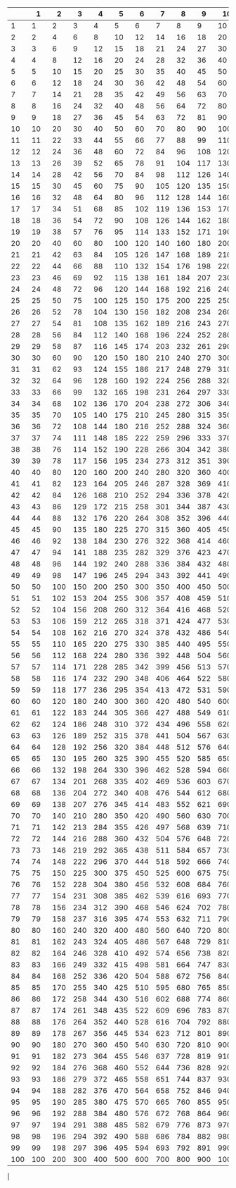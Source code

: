 ||1|2|3|4|5|6|7|8|9|10|11|12|13|14|15|16|17|18|19|20|21|22|23|24|25|26|27|28|29|30|31|32|33|34|35|36|37|38|39|40|41|42|43|44|45|46|47|48|49|50|51|52|53|54|55|56|57|58|59|60|61|62|63|64|65|66|67|68|69|70|71|72|73|74|75|76|77|78|79|80|81|82|83|84|85|86|87|88|89|90|91|92|93|94|95|96|97|98|99|100
|-|-|-|-|-|-|-|-|-|-|-|-|-|-|-|-|-|-|-|-|-|-|-|-|-|-|-|-|-|-|-|-|-|-|-|-|-|-|-|-|-|-|-|-|-|-|-|-|-|-|-|-|-|-|-|-|-|-|-|-|-|-|-|-|-|-|-|-|-|-|-|-|-|-|-|-|-|-|-|-|-|-|-|-|-|-|-|-|-|-|-|-|-|-|-|-|-|-|-|-|-
|1|1|2|3|4|5|6|7|8|9|10|11|12|13|14|15|16|17|18|19|20|21|22|23|24|25|26|27|28|29|30|31|32|33|34|35|36|37|38|39|40|41|42|43|44|45|46|47|48|49|50|51|52|53|54|55|56|57|58|59|60|61|62|63|64|65|66|67|68|69|70|71|72|73|74|75|76|77|78|79|80|81|82|83|84|85|86|87|88|89|90|91|92|93|94|95|96|97|98|99|100
|2|2|4|6|8|10|12|14|16|18|20|22|24|26|28|30|32|34|36|38|40|42|44|46|48|50|52|54|56|58|60|62|64|66|68|70|72|74|76|78|80|82|84|86|88|90|92|94|96|98|100|102|104|106|108|110|112|114|116|118|120|122|124|126|128|130|132|134|136|138|140|142|144|146|148|150|152|154|156|158|160|162|164|166|168|170|172|174|176|178|180|182|184|186|188|190|192|194|196|198|200
|3|3|6|9|12|15|18|21|24|27|30|33|36|39|42|45|48|51|54|57|60|63|66|69|72|75|78|81|84|87|90|93|96|99|102|105|108|111|114|117|120|123|126|129|132|135|138|141|144|147|150|153|156|159|162|165|168|171|174|177|180|183|186|189|192|195|198|201|204|207|210|213|216|219|222|225|228|231|234|237|240|243|246|249|252|255|258|261|264|267|270|273|276|279|282|285|288|291|294|297|300
|4|4|8|12|16|20|24|28|32|36|40|44|48|52|56|60|64|68|72|76|80|84|88|92|96|100|104|108|112|116|120|124|128|132|136|140|144|148|152|156|160|164|168|172|176|180|184|188|192|196|200|204|208|212|216|220|224|228|232|236|240|244|248|252|256|260|264|268|272|276|280|284|288|292|296|300|304|308|312|316|320|324|328|332|336|340|344|348|352|356|360|364|368|372|376|380|384|388|392|396|400
|5|5|10|15|20|25|30|35|40|45|50|55|60|65|70|75|80|85|90|95|100|105|110|115|120|125|130|135|140|145|150|155|160|165|170|175|180|185|190|195|200|205|210|215|220|225|230|235|240|245|250|255|260|265|270|275|280|285|290|295|300|305|310|315|320|325|330|335|340|345|350|355|360|365|370|375|380|385|390|395|400|405|410|415|420|425|430|435|440|445|450|455|460|465|470|475|480|485|490|495|500
|6|6|12|18|24|30|36|42|48|54|60|66|72|78|84|90|96|102|108|114|120|126|132|138|144|150|156|162|168|174|180|186|192|198|204|210|216|222|228|234|240|246|252|258|264|270|276|282|288|294|300|306|312|318|324|330|336|342|348|354|360|366|372|378|384|390|396|402|408|414|420|426|432|438|444|450|456|462|468|474|480|486|492|498|504|510|516|522|528|534|540|546|552|558|564|570|576|582|588|594|600
|7|7|14|21|28|35|42|49|56|63|70|77|84|91|98|105|112|119|126|133|140|147|154|161|168|175|182|189|196|203|210|217|224|231|238|245|252|259|266|273|280|287|294|301|308|315|322|329|336|343|350|357|364|371|378|385|392|399|406|413|420|427|434|441|448|455|462|469|476|483|490|497|504|511|518|525|532|539|546|553|560|567|574|581|588|595|602|609|616|623|630|637|644|651|658|665|672|679|686|693|700
|8|8|16|24|32|40|48|56|64|72|80|88|96|104|112|120|128|136|144|152|160|168|176|184|192|200|208|216|224|232|240|248|256|264|272|280|288|296|304|312|320|328|336|344|352|360|368|376|384|392|400|408|416|424|432|440|448|456|464|472|480|488|496|504|512|520|528|536|544|552|560|568|576|584|592|600|608|616|624|632|640|648|656|664|672|680|688|696|704|712|720|728|736|744|752|760|768|776|784|792|800
|9|9|18|27|36|45|54|63|72|81|90|99|108|117|126|135|144|153|162|171|180|189|198|207|216|225|234|243|252|261|270|279|288|297|306|315|324|333|342|351|360|369|378|387|396|405|414|423|432|441|450|459|468|477|486|495|504|513|522|531|540|549|558|567|576|585|594|603|612|621|630|639|648|657|666|675|684|693|702|711|720|729|738|747|756|765|774|783|792|801|810|819|828|837|846|855|864|873|882|891|900
|10|10|20|30|40|50|60|70|80|90|100|110|120|130|140|150|160|170|180|190|200|210|220|230|240|250|260|270|280|290|300|310|320|330|340|350|360|370|380|390|400|410|420|430|440|450|460|470|480|490|500|510|520|530|540|550|560|570|580|590|600|610|620|630|640|650|660|670|680|690|700|710|720|730|740|750|760|770|780|790|800|810|820|830|840|850|860|870|880|890|900|910|920|930|940|950|960|970|980|990|1000
|11|11|22|33|44|55|66|77|88|99|110|121|132|143|154|165|176|187|198|209|220|231|242|253|264|275|286|297|308|319|330|341|352|363|374|385|396|407|418|429|440|451|462|473|484|495|506|517|528|539|550|561|572|583|594|605|616|627|638|649|660|671|682|693|704|715|726|737|748|759|770|781|792|803|814|825|836|847|858|869|880|891|902|913|924|935|946|957|968|979|990|1001|1012|1023|1034|1045|1056|1067|1078|1089|1100
|12|12|24|36|48|60|72|84|96|108|120|132|144|156|168|180|192|204|216|228|240|252|264|276|288|300|312|324|336|348|360|372|384|396|408|420|432|444|456|468|480|492|504|516|528|540|552|564|576|588|600|612|624|636|648|660|672|684|696|708|720|732|744|756|768|780|792|804|816|828|840|852|864|876|888|900|912|924|936|948|960|972|984|996|1008|1020|1032|1044|1056|1068|1080|1092|1104|1116|1128|1140|1152|1164|1176|1188|1200
|13|13|26|39|52|65|78|91|104|117|130|143|156|169|182|195|208|221|234|247|260|273|286|299|312|325|338|351|364|377|390|403|416|429|442|455|468|481|494|507|520|533|546|559|572|585|598|611|624|637|650|663|676|689|702|715|728|741|754|767|780|793|806|819|832|845|858|871|884|897|910|923|936|949|962|975|988|1001|1014|1027|1040|1053|1066|1079|1092|1105|1118|1131|1144|1157|1170|1183|1196|1209|1222|1235|1248|1261|1274|1287|1300
|14|14|28|42|56|70|84|98|112|126|140|154|168|182|196|210|224|238|252|266|280|294|308|322|336|350|364|378|392|406|420|434|448|462|476|490|504|518|532|546|560|574|588|602|616|630|644|658|672|686|700|714|728|742|756|770|784|798|812|826|840|854|868|882|896|910|924|938|952|966|980|994|1008|1022|1036|1050|1064|1078|1092|1106|1120|1134|1148|1162|1176|1190|1204|1218|1232|1246|1260|1274|1288|1302|1316|1330|1344|1358|1372|1386|1400
|15|15|30|45|60|75|90|105|120|135|150|165|180|195|210|225|240|255|270|285|300|315|330|345|360|375|390|405|420|435|450|465|480|495|510|525|540|555|570|585|600|615|630|645|660|675|690|705|720|735|750|765|780|795|810|825|840|855|870|885|900|915|930|945|960|975|990|1005|1020|1035|1050|1065|1080|1095|1110|1125|1140|1155|1170|1185|1200|1215|1230|1245|1260|1275|1290|1305|1320|1335|1350|1365|1380|1395|1410|1425|1440|1455|1470|1485|1500
|16|16|32|48|64|80|96|112|128|144|160|176|192|208|224|240|256|272|288|304|320|336|352|368|384|400|416|432|448|464|480|496|512|528|544|560|576|592|608|624|640|656|672|688|704|720|736|752|768|784|800|816|832|848|864|880|896|912|928|944|960|976|992|1008|1024|1040|1056|1072|1088|1104|1120|1136|1152|1168|1184|1200|1216|1232|1248|1264|1280|1296|1312|1328|1344|1360|1376|1392|1408|1424|1440|1456|1472|1488|1504|1520|1536|1552|1568|1584|1600
|17|17|34|51|68|85|102|119|136|153|170|187|204|221|238|255|272|289|306|323|340|357|374|391|408|425|442|459|476|493|510|527|544|561|578|595|612|629|646|663|680|697|714|731|748|765|782|799|816|833|850|867|884|901|918|935|952|969|986|1003|1020|1037|1054|1071|1088|1105|1122|1139|1156|1173|1190|1207|1224|1241|1258|1275|1292|1309|1326|1343|1360|1377|1394|1411|1428|1445|1462|1479|1496|1513|1530|1547|1564|1581|1598|1615|1632|1649|1666|1683|1700
|18|18|36|54|72|90|108|126|144|162|180|198|216|234|252|270|288|306|324|342|360|378|396|414|432|450|468|486|504|522|540|558|576|594|612|630|648|666|684|702|720|738|756|774|792|810|828|846|864|882|900|918|936|954|972|990|1008|1026|1044|1062|1080|1098|1116|1134|1152|1170|1188|1206|1224|1242|1260|1278|1296|1314|1332|1350|1368|1386|1404|1422|1440|1458|1476|1494|1512|1530|1548|1566|1584|1602|1620|1638|1656|1674|1692|1710|1728|1746|1764|1782|1800
|19|19|38|57|76|95|114|133|152|171|190|209|228|247|266|285|304|323|342|361|380|399|418|437|456|475|494|513|532|551|570|589|608|627|646|665|684|703|722|741|760|779|798|817|836|855|874|893|912|931|950|969|988|1007|1026|1045|1064|1083|1102|1121|1140|1159|1178|1197|1216|1235|1254|1273|1292|1311|1330|1349|1368|1387|1406|1425|1444|1463|1482|1501|1520|1539|1558|1577|1596|1615|1634|1653|1672|1691|1710|1729|1748|1767|1786|1805|1824|1843|1862|1881|1900
|20|20|40|60|80|100|120|140|160|180|200|220|240|260|280|300|320|340|360|380|400|420|440|460|480|500|520|540|560|580|600|620|640|660|680|700|720|740|760|780|800|820|840|860|880|900|920|940|960|980|1000|1020|1040|1060|1080|1100|1120|1140|1160|1180|1200|1220|1240|1260|1280|1300|1320|1340|1360|1380|1400|1420|1440|1460|1480|1500|1520|1540|1560|1580|1600|1620|1640|1660|1680|1700|1720|1740|1760|1780|1800|1820|1840|1860|1880|1900|1920|1940|1960|1980|2000
|21|21|42|63|84|105|126|147|168|189|210|231|252|273|294|315|336|357|378|399|420|441|462|483|504|525|546|567|588|609|630|651|672|693|714|735|756|777|798|819|840|861|882|903|924|945|966|987|1008|1029|1050|1071|1092|1113|1134|1155|1176|1197|1218|1239|1260|1281|1302|1323|1344|1365|1386|1407|1428|1449|1470|1491|1512|1533|1554|1575|1596|1617|1638|1659|1680|1701|1722|1743|1764|1785|1806|1827|1848|1869|1890|1911|1932|1953|1974|1995|2016|2037|2058|2079|2100
|22|22|44|66|88|110|132|154|176|198|220|242|264|286|308|330|352|374|396|418|440|462|484|506|528|550|572|594|616|638|660|682|704|726|748|770|792|814|836|858|880|902|924|946|968|990|1012|1034|1056|1078|1100|1122|1144|1166|1188|1210|1232|1254|1276|1298|1320|1342|1364|1386|1408|1430|1452|1474|1496|1518|1540|1562|1584|1606|1628|1650|1672|1694|1716|1738|1760|1782|1804|1826|1848|1870|1892|1914|1936|1958|1980|2002|2024|2046|2068|2090|2112|2134|2156|2178|2200
|23|23|46|69|92|115|138|161|184|207|230|253|276|299|322|345|368|391|414|437|460|483|506|529|552|575|598|621|644|667|690|713|736|759|782|805|828|851|874|897|920|943|966|989|1012|1035|1058|1081|1104|1127|1150|1173|1196|1219|1242|1265|1288|1311|1334|1357|1380|1403|1426|1449|1472|1495|1518|1541|1564|1587|1610|1633|1656|1679|1702|1725|1748|1771|1794|1817|1840|1863|1886|1909|1932|1955|1978|2001|2024|2047|2070|2093|2116|2139|2162|2185|2208|2231|2254|2277|2300
|24|24|48|72|96|120|144|168|192|216|240|264|288|312|336|360|384|408|432|456|480|504|528|552|576|600|624|648|672|696|720|744|768|792|816|840|864|888|912|936|960|984|1008|1032|1056|1080|1104|1128|1152|1176|1200|1224|1248|1272|1296|1320|1344|1368|1392|1416|1440|1464|1488|1512|1536|1560|1584|1608|1632|1656|1680|1704|1728|1752|1776|1800|1824|1848|1872|1896|1920|1944|1968|1992|2016|2040|2064|2088|2112|2136|2160|2184|2208|2232|2256|2280|2304|2328|2352|2376|2400
|25|25|50|75|100|125|150|175|200|225|250|275|300|325|350|375|400|425|450|475|500|525|550|575|600|625|650|675|700|725|750|775|800|825|850|875|900|925|950|975|1000|1025|1050|1075|1100|1125|1150|1175|1200|1225|1250|1275|1300|1325|1350|1375|1400|1425|1450|1475|1500|1525|1550|1575|1600|1625|1650|1675|1700|1725|1750|1775|1800|1825|1850|1875|1900|1925|1950|1975|2000|2025|2050|2075|2100|2125|2150|2175|2200|2225|2250|2275|2300|2325|2350|2375|2400|2425|2450|2475|2500
|26|26|52|78|104|130|156|182|208|234|260|286|312|338|364|390|416|442|468|494|520|546|572|598|624|650|676|702|728|754|780|806|832|858|884|910|936|962|988|1014|1040|1066|1092|1118|1144|1170|1196|1222|1248|1274|1300|1326|1352|1378|1404|1430|1456|1482|1508|1534|1560|1586|1612|1638|1664|1690|1716|1742|1768|1794|1820|1846|1872|1898|1924|1950|1976|2002|2028|2054|2080|2106|2132|2158|2184|2210|2236|2262|2288|2314|2340|2366|2392|2418|2444|2470|2496|2522|2548|2574|2600
|27|27|54|81|108|135|162|189|216|243|270|297|324|351|378|405|432|459|486|513|540|567|594|621|648|675|702|729|756|783|810|837|864|891|918|945|972|999|1026|1053|1080|1107|1134|1161|1188|1215|1242|1269|1296|1323|1350|1377|1404|1431|1458|1485|1512|1539|1566|1593|1620|1647|1674|1701|1728|1755|1782|1809|1836|1863|1890|1917|1944|1971|1998|2025|2052|2079|2106|2133|2160|2187|2214|2241|2268|2295|2322|2349|2376|2403|2430|2457|2484|2511|2538|2565|2592|2619|2646|2673|2700
|28|28|56|84|112|140|168|196|224|252|280|308|336|364|392|420|448|476|504|532|560|588|616|644|672|700|728|756|784|812|840|868|896|924|952|980|1008|1036|1064|1092|1120|1148|1176|1204|1232|1260|1288|1316|1344|1372|1400|1428|1456|1484|1512|1540|1568|1596|1624|1652|1680|1708|1736|1764|1792|1820|1848|1876|1904|1932|1960|1988|2016|2044|2072|2100|2128|2156|2184|2212|2240|2268|2296|2324|2352|2380|2408|2436|2464|2492|2520|2548|2576|2604|2632|2660|2688|2716|2744|2772|2800
|29|29|58|87|116|145|174|203|232|261|290|319|348|377|406|435|464|493|522|551|580|609|638|667|696|725|754|783|812|841|870|899|928|957|986|1015|1044|1073|1102|1131|1160|1189|1218|1247|1276|1305|1334|1363|1392|1421|1450|1479|1508|1537|1566|1595|1624|1653|1682|1711|1740|1769|1798|1827|1856|1885|1914|1943|1972|2001|2030|2059|2088|2117|2146|2175|2204|2233|2262|2291|2320|2349|2378|2407|2436|2465|2494|2523|2552|2581|2610|2639|2668|2697|2726|2755|2784|2813|2842|2871|2900
|30|30|60|90|120|150|180|210|240|270|300|330|360|390|420|450|480|510|540|570|600|630|660|690|720|750|780|810|840|870|900|930|960|990|1020|1050|1080|1110|1140|1170|1200|1230|1260|1290|1320|1350|1380|1410|1440|1470|1500|1530|1560|1590|1620|1650|1680|1710|1740|1770|1800|1830|1860|1890|1920|1950|1980|2010|2040|2070|2100|2130|2160|2190|2220|2250|2280|2310|2340|2370|2400|2430|2460|2490|2520|2550|2580|2610|2640|2670|2700|2730|2760|2790|2820|2850|2880|2910|2940|2970|3000
|31|31|62|93|124|155|186|217|248|279|310|341|372|403|434|465|496|527|558|589|620|651|682|713|744|775|806|837|868|899|930|961|992|1023|1054|1085|1116|1147|1178|1209|1240|1271|1302|1333|1364|1395|1426|1457|1488|1519|1550|1581|1612|1643|1674|1705|1736|1767|1798|1829|1860|1891|1922|1953|1984|2015|2046|2077|2108|2139|2170|2201|2232|2263|2294|2325|2356|2387|2418|2449|2480|2511|2542|2573|2604|2635|2666|2697|2728|2759|2790|2821|2852|2883|2914|2945|2976|3007|3038|3069|3100
|32|32|64|96|128|160|192|224|256|288|320|352|384|416|448|480|512|544|576|608|640|672|704|736|768|800|832|864|896|928|960|992|1024|1056|1088|1120|1152|1184|1216|1248|1280|1312|1344|1376|1408|1440|1472|1504|1536|1568|1600|1632|1664|1696|1728|1760|1792|1824|1856|1888|1920|1952|1984|2016|2048|2080|2112|2144|2176|2208|2240|2272|2304|2336|2368|2400|2432|2464|2496|2528|2560|2592|2624|2656|2688|2720|2752|2784|2816|2848|2880|2912|2944|2976|3008|3040|3072|3104|3136|3168|3200
|33|33|66|99|132|165|198|231|264|297|330|363|396|429|462|495|528|561|594|627|660|693|726|759|792|825|858|891|924|957|990|1023|1056|1089|1122|1155|1188|1221|1254|1287|1320|1353|1386|1419|1452|1485|1518|1551|1584|1617|1650|1683|1716|1749|1782|1815|1848|1881|1914|1947|1980|2013|2046|2079|2112|2145|2178|2211|2244|2277|2310|2343|2376|2409|2442|2475|2508|2541|2574|2607|2640|2673|2706|2739|2772|2805|2838|2871|2904|2937|2970|3003|3036|3069|3102|3135|3168|3201|3234|3267|3300
|34|34|68|102|136|170|204|238|272|306|340|374|408|442|476|510|544|578|612|646|680|714|748|782|816|850|884|918|952|986|1020|1054|1088|1122|1156|1190|1224|1258|1292|1326|1360|1394|1428|1462|1496|1530|1564|1598|1632|1666|1700|1734|1768|1802|1836|1870|1904|1938|1972|2006|2040|2074|2108|2142|2176|2210|2244|2278|2312|2346|2380|2414|2448|2482|2516|2550|2584|2618|2652|2686|2720|2754|2788|2822|2856|2890|2924|2958|2992|3026|3060|3094|3128|3162|3196|3230|3264|3298|3332|3366|3400
|35|35|70|105|140|175|210|245|280|315|350|385|420|455|490|525|560|595|630|665|700|735|770|805|840|875|910|945|980|1015|1050|1085|1120|1155|1190|1225|1260|1295|1330|1365|1400|1435|1470|1505|1540|1575|1610|1645|1680|1715|1750|1785|1820|1855|1890|1925|1960|1995|2030|2065|2100|2135|2170|2205|2240|2275|2310|2345|2380|2415|2450|2485|2520|2555|2590|2625|2660|2695|2730|2765|2800|2835|2870|2905|2940|2975|3010|3045|3080|3115|3150|3185|3220|3255|3290|3325|3360|3395|3430|3465|3500
|36|36|72|108|144|180|216|252|288|324|360|396|432|468|504|540|576|612|648|684|720|756|792|828|864|900|936|972|1008|1044|1080|1116|1152|1188|1224|1260|1296|1332|1368|1404|1440|1476|1512|1548|1584|1620|1656|1692|1728|1764|1800|1836|1872|1908|1944|1980|2016|2052|2088|2124|2160|2196|2232|2268|2304|2340|2376|2412|2448|2484|2520|2556|2592|2628|2664|2700|2736|2772|2808|2844|2880|2916|2952|2988|3024|3060|3096|3132|3168|3204|3240|3276|3312|3348|3384|3420|3456|3492|3528|3564|3600
|37|37|74|111|148|185|222|259|296|333|370|407|444|481|518|555|592|629|666|703|740|777|814|851|888|925|962|999|1036|1073|1110|1147|1184|1221|1258|1295|1332|1369|1406|1443|1480|1517|1554|1591|1628|1665|1702|1739|1776|1813|1850|1887|1924|1961|1998|2035|2072|2109|2146|2183|2220|2257|2294|2331|2368|2405|2442|2479|2516|2553|2590|2627|2664|2701|2738|2775|2812|2849|2886|2923|2960|2997|3034|3071|3108|3145|3182|3219|3256|3293|3330|3367|3404|3441|3478|3515|3552|3589|3626|3663|3700
|38|38|76|114|152|190|228|266|304|342|380|418|456|494|532|570|608|646|684|722|760|798|836|874|912|950|988|1026|1064|1102|1140|1178|1216|1254|1292|1330|1368|1406|1444|1482|1520|1558|1596|1634|1672|1710|1748|1786|1824|1862|1900|1938|1976|2014|2052|2090|2128|2166|2204|2242|2280|2318|2356|2394|2432|2470|2508|2546|2584|2622|2660|2698|2736|2774|2812|2850|2888|2926|2964|3002|3040|3078|3116|3154|3192|3230|3268|3306|3344|3382|3420|3458|3496|3534|3572|3610|3648|3686|3724|3762|3800
|39|39|78|117|156|195|234|273|312|351|390|429|468|507|546|585|624|663|702|741|780|819|858|897|936|975|1014|1053|1092|1131|1170|1209|1248|1287|1326|1365|1404|1443|1482|1521|1560|1599|1638|1677|1716|1755|1794|1833|1872|1911|1950|1989|2028|2067|2106|2145|2184|2223|2262|2301|2340|2379|2418|2457|2496|2535|2574|2613|2652|2691|2730|2769|2808|2847|2886|2925|2964|3003|3042|3081|3120|3159|3198|3237|3276|3315|3354|3393|3432|3471|3510|3549|3588|3627|3666|3705|3744|3783|3822|3861|3900
|40|40|80|120|160|200|240|280|320|360|400|440|480|520|560|600|640|680|720|760|800|840|880|920|960|1000|1040|1080|1120|1160|1200|1240|1280|1320|1360|1400|1440|1480|1520|1560|1600|1640|1680|1720|1760|1800|1840|1880|1920|1960|2000|2040|2080|2120|2160|2200|2240|2280|2320|2360|2400|2440|2480|2520|2560|2600|2640|2680|2720|2760|2800|2840|2880|2920|2960|3000|3040|3080|3120|3160|3200|3240|3280|3320|3360|3400|3440|3480|3520|3560|3600|3640|3680|3720|3760|3800|3840|3880|3920|3960|4000
|41|41|82|123|164|205|246|287|328|369|410|451|492|533|574|615|656|697|738|779|820|861|902|943|984|1025|1066|1107|1148|1189|1230|1271|1312|1353|1394|1435|1476|1517|1558|1599|1640|1681|1722|1763|1804|1845|1886|1927|1968|2009|2050|2091|2132|2173|2214|2255|2296|2337|2378|2419|2460|2501|2542|2583|2624|2665|2706|2747|2788|2829|2870|2911|2952|2993|3034|3075|3116|3157|3198|3239|3280|3321|3362|3403|3444|3485|3526|3567|3608|3649|3690|3731|3772|3813|3854|3895|3936|3977|4018|4059|4100
|42|42|84|126|168|210|252|294|336|378|420|462|504|546|588|630|672|714|756|798|840|882|924|966|1008|1050|1092|1134|1176|1218|1260|1302|1344|1386|1428|1470|1512|1554|1596|1638|1680|1722|1764|1806|1848|1890|1932|1974|2016|2058|2100|2142|2184|2226|2268|2310|2352|2394|2436|2478|2520|2562|2604|2646|2688|2730|2772|2814|2856|2898|2940|2982|3024|3066|3108|3150|3192|3234|3276|3318|3360|3402|3444|3486|3528|3570|3612|3654|3696|3738|3780|3822|3864|3906|3948|3990|4032|4074|4116|4158|4200
|43|43|86|129|172|215|258|301|344|387|430|473|516|559|602|645|688|731|774|817|860|903|946|989|1032|1075|1118|1161|1204|1247|1290|1333|1376|1419|1462|1505|1548|1591|1634|1677|1720|1763|1806|1849|1892|1935|1978|2021|2064|2107|2150|2193|2236|2279|2322|2365|2408|2451|2494|2537|2580|2623|2666|2709|2752|2795|2838|2881|2924|2967|3010|3053|3096|3139|3182|3225|3268|3311|3354|3397|3440|3483|3526|3569|3612|3655|3698|3741|3784|3827|3870|3913|3956|3999|4042|4085|4128|4171|4214|4257|4300
|44|44|88|132|176|220|264|308|352|396|440|484|528|572|616|660|704|748|792|836|880|924|968|1012|1056|1100|1144|1188|1232|1276|1320|1364|1408|1452|1496|1540|1584|1628|1672|1716|1760|1804|1848|1892|1936|1980|2024|2068|2112|2156|2200|2244|2288|2332|2376|2420|2464|2508|2552|2596|2640|2684|2728|2772|2816|2860|2904|2948|2992|3036|3080|3124|3168|3212|3256|3300|3344|3388|3432|3476|3520|3564|3608|3652|3696|3740|3784|3828|3872|3916|3960|4004|4048|4092|4136|4180|4224|4268|4312|4356|4400
|45|45|90|135|180|225|270|315|360|405|450|495|540|585|630|675|720|765|810|855|900|945|990|1035|1080|1125|1170|1215|1260|1305|1350|1395|1440|1485|1530|1575|1620|1665|1710|1755|1800|1845|1890|1935|1980|2025|2070|2115|2160|2205|2250|2295|2340|2385|2430|2475|2520|2565|2610|2655|2700|2745|2790|2835|2880|2925|2970|3015|3060|3105|3150|3195|3240|3285|3330|3375|3420|3465|3510|3555|3600|3645|3690|3735|3780|3825|3870|3915|3960|4005|4050|4095|4140|4185|4230|4275|4320|4365|4410|4455|4500
|46|46|92|138|184|230|276|322|368|414|460|506|552|598|644|690|736|782|828|874|920|966|1012|1058|1104|1150|1196|1242|1288|1334|1380|1426|1472|1518|1564|1610|1656|1702|1748|1794|1840|1886|1932|1978|2024|2070|2116|2162|2208|2254|2300|2346|2392|2438|2484|2530|2576|2622|2668|2714|2760|2806|2852|2898|2944|2990|3036|3082|3128|3174|3220|3266|3312|3358|3404|3450|3496|3542|3588|3634|3680|3726|3772|3818|3864|3910|3956|4002|4048|4094|4140|4186|4232|4278|4324|4370|4416|4462|4508|4554|4600
|47|47|94|141|188|235|282|329|376|423|470|517|564|611|658|705|752|799|846|893|940|987|1034|1081|1128|1175|1222|1269|1316|1363|1410|1457|1504|1551|1598|1645|1692|1739|1786|1833|1880|1927|1974|2021|2068|2115|2162|2209|2256|2303|2350|2397|2444|2491|2538|2585|2632|2679|2726|2773|2820|2867|2914|2961|3008|3055|3102|3149|3196|3243|3290|3337|3384|3431|3478|3525|3572|3619|3666|3713|3760|3807|3854|3901|3948|3995|4042|4089|4136|4183|4230|4277|4324|4371|4418|4465|4512|4559|4606|4653|4700
|48|48|96|144|192|240|288|336|384|432|480|528|576|624|672|720|768|816|864|912|960|1008|1056|1104|1152|1200|1248|1296|1344|1392|1440|1488|1536|1584|1632|1680|1728|1776|1824|1872|1920|1968|2016|2064|2112|2160|2208|2256|2304|2352|2400|2448|2496|2544|2592|2640|2688|2736|2784|2832|2880|2928|2976|3024|3072|3120|3168|3216|3264|3312|3360|3408|3456|3504|3552|3600|3648|3696|3744|3792|3840|3888|3936|3984|4032|4080|4128|4176|4224|4272|4320|4368|4416|4464|4512|4560|4608|4656|4704|4752|4800
|49|49|98|147|196|245|294|343|392|441|490|539|588|637|686|735|784|833|882|931|980|1029|1078|1127|1176|1225|1274|1323|1372|1421|1470|1519|1568|1617|1666|1715|1764|1813|1862|1911|1960|2009|2058|2107|2156|2205|2254|2303|2352|2401|2450|2499|2548|2597|2646|2695|2744|2793|2842|2891|2940|2989|3038|3087|3136|3185|3234|3283|3332|3381|3430|3479|3528|3577|3626|3675|3724|3773|3822|3871|3920|3969|4018|4067|4116|4165|4214|4263|4312|4361|4410|4459|4508|4557|4606|4655|4704|4753|4802|4851|4900
|50|50|100|150|200|250|300|350|400|450|500|550|600|650|700|750|800|850|900|950|1000|1050|1100|1150|1200|1250|1300|1350|1400|1450|1500|1550|1600|1650|1700|1750|1800|1850|1900|1950|2000|2050|2100|2150|2200|2250|2300|2350|2400|2450|2500|2550|2600|2650|2700|2750|2800|2850|2900|2950|3000|3050|3100|3150|3200|3250|3300|3350|3400|3450|3500|3550|3600|3650|3700|3750|3800|3850|3900|3950|4000|4050|4100|4150|4200|4250|4300|4350|4400|4450|4500|4550|4600|4650|4700|4750|4800|4850|4900|4950|5000
|51|51|102|153|204|255|306|357|408|459|510|561|612|663|714|765|816|867|918|969|1020|1071|1122|1173|1224|1275|1326|1377|1428|1479|1530|1581|1632|1683|1734|1785|1836|1887|1938|1989|2040|2091|2142|2193|2244|2295|2346|2397|2448|2499|2550|2601|2652|2703|2754|2805|2856|2907|2958|3009|3060|3111|3162|3213|3264|3315|3366|3417|3468|3519|3570|3621|3672|3723|3774|3825|3876|3927|3978|4029|4080|4131|4182|4233|4284|4335|4386|4437|4488|4539|4590|4641|4692|4743|4794|4845|4896|4947|4998|5049|5100
|52|52|104|156|208|260|312|364|416|468|520|572|624|676|728|780|832|884|936|988|1040|1092|1144|1196|1248|1300|1352|1404|1456|1508|1560|1612|1664|1716|1768|1820|1872|1924|1976|2028|2080|2132|2184|2236|2288|2340|2392|2444|2496|2548|2600|2652|2704|2756|2808|2860|2912|2964|3016|3068|3120|3172|3224|3276|3328|3380|3432|3484|3536|3588|3640|3692|3744|3796|3848|3900|3952|4004|4056|4108|4160|4212|4264|4316|4368|4420|4472|4524|4576|4628|4680|4732|4784|4836|4888|4940|4992|5044|5096|5148|5200
|53|53|106|159|212|265|318|371|424|477|530|583|636|689|742|795|848|901|954|1007|1060|1113|1166|1219|1272|1325|1378|1431|1484|1537|1590|1643|1696|1749|1802|1855|1908|1961|2014|2067|2120|2173|2226|2279|2332|2385|2438|2491|2544|2597|2650|2703|2756|2809|2862|2915|2968|3021|3074|3127|3180|3233|3286|3339|3392|3445|3498|3551|3604|3657|3710|3763|3816|3869|3922|3975|4028|4081|4134|4187|4240|4293|4346|4399|4452|4505|4558|4611|4664|4717|4770|4823|4876|4929|4982|5035|5088|5141|5194|5247|5300
|54|54|108|162|216|270|324|378|432|486|540|594|648|702|756|810|864|918|972|1026|1080|1134|1188|1242|1296|1350|1404|1458|1512|1566|1620|1674|1728|1782|1836|1890|1944|1998|2052|2106|2160|2214|2268|2322|2376|2430|2484|2538|2592|2646|2700|2754|2808|2862|2916|2970|3024|3078|3132|3186|3240|3294|3348|3402|3456|3510|3564|3618|3672|3726|3780|3834|3888|3942|3996|4050|4104|4158|4212|4266|4320|4374|4428|4482|4536|4590|4644|4698|4752|4806|4860|4914|4968|5022|5076|5130|5184|5238|5292|5346|5400
|55|55|110|165|220|275|330|385|440|495|550|605|660|715|770|825|880|935|990|1045|1100|1155|1210|1265|1320|1375|1430|1485|1540|1595|1650|1705|1760|1815|1870|1925|1980|2035|2090|2145|2200|2255|2310|2365|2420|2475|2530|2585|2640|2695|2750|2805|2860|2915|2970|3025|3080|3135|3190|3245|3300|3355|3410|3465|3520|3575|3630|3685|3740|3795|3850|3905|3960|4015|4070|4125|4180|4235|4290|4345|4400|4455|4510|4565|4620|4675|4730|4785|4840|4895|4950|5005|5060|5115|5170|5225|5280|5335|5390|5445|5500
|56|56|112|168|224|280|336|392|448|504|560|616|672|728|784|840|896|952|1008|1064|1120|1176|1232|1288|1344|1400|1456|1512|1568|1624|1680|1736|1792|1848|1904|1960|2016|2072|2128|2184|2240|2296|2352|2408|2464|2520|2576|2632|2688|2744|2800|2856|2912|2968|3024|3080|3136|3192|3248|3304|3360|3416|3472|3528|3584|3640|3696|3752|3808|3864|3920|3976|4032|4088|4144|4200|4256|4312|4368|4424|4480|4536|4592|4648|4704|4760|4816|4872|4928|4984|5040|5096|5152|5208|5264|5320|5376|5432|5488|5544|5600
|57|57|114|171|228|285|342|399|456|513|570|627|684|741|798|855|912|969|1026|1083|1140|1197|1254|1311|1368|1425|1482|1539|1596|1653|1710|1767|1824|1881|1938|1995|2052|2109|2166|2223|2280|2337|2394|2451|2508|2565|2622|2679|2736|2793|2850|2907|2964|3021|3078|3135|3192|3249|3306|3363|3420|3477|3534|3591|3648|3705|3762|3819|3876|3933|3990|4047|4104|4161|4218|4275|4332|4389|4446|4503|4560|4617|4674|4731|4788|4845|4902|4959|5016|5073|5130|5187|5244|5301|5358|5415|5472|5529|5586|5643|5700
|58|58|116|174|232|290|348|406|464|522|580|638|696|754|812|870|928|986|1044|1102|1160|1218|1276|1334|1392|1450|1508|1566|1624|1682|1740|1798|1856|1914|1972|2030|2088|2146|2204|2262|2320|2378|2436|2494|2552|2610|2668|2726|2784|2842|2900|2958|3016|3074|3132|3190|3248|3306|3364|3422|3480|3538|3596|3654|3712|3770|3828|3886|3944|4002|4060|4118|4176|4234|4292|4350|4408|4466|4524|4582|4640|4698|4756|4814|4872|4930|4988|5046|5104|5162|5220|5278|5336|5394|5452|5510|5568|5626|5684|5742|5800
|59|59|118|177|236|295|354|413|472|531|590|649|708|767|826|885|944|1003|1062|1121|1180|1239|1298|1357|1416|1475|1534|1593|1652|1711|1770|1829|1888|1947|2006|2065|2124|2183|2242|2301|2360|2419|2478|2537|2596|2655|2714|2773|2832|2891|2950|3009|3068|3127|3186|3245|3304|3363|3422|3481|3540|3599|3658|3717|3776|3835|3894|3953|4012|4071|4130|4189|4248|4307|4366|4425|4484|4543|4602|4661|4720|4779|4838|4897|4956|5015|5074|5133|5192|5251|5310|5369|5428|5487|5546|5605|5664|5723|5782|5841|5900
|60|60|120|180|240|300|360|420|480|540|600|660|720|780|840|900|960|1020|1080|1140|1200|1260|1320|1380|1440|1500|1560|1620|1680|1740|1800|1860|1920|1980|2040|2100|2160|2220|2280|2340|2400|2460|2520|2580|2640|2700|2760|2820|2880|2940|3000|3060|3120|3180|3240|3300|3360|3420|3480|3540|3600|3660|3720|3780|3840|3900|3960|4020|4080|4140|4200|4260|4320|4380|4440|4500|4560|4620|4680|4740|4800|4860|4920|4980|5040|5100|5160|5220|5280|5340|5400|5460|5520|5580|5640|5700|5760|5820|5880|5940|6000
|61|61|122|183|244|305|366|427|488|549|610|671|732|793|854|915|976|1037|1098|1159|1220|1281|1342|1403|1464|1525|1586|1647|1708|1769|1830|1891|1952|2013|2074|2135|2196|2257|2318|2379|2440|2501|2562|2623|2684|2745|2806|2867|2928|2989|3050|3111|3172|3233|3294|3355|3416|3477|3538|3599|3660|3721|3782|3843|3904|3965|4026|4087|4148|4209|4270|4331|4392|4453|4514|4575|4636|4697|4758|4819|4880|4941|5002|5063|5124|5185|5246|5307|5368|5429|5490|5551|5612|5673|5734|5795|5856|5917|5978|6039|6100
|62|62|124|186|248|310|372|434|496|558|620|682|744|806|868|930|992|1054|1116|1178|1240|1302|1364|1426|1488|1550|1612|1674|1736|1798|1860|1922|1984|2046|2108|2170|2232|2294|2356|2418|2480|2542|2604|2666|2728|2790|2852|2914|2976|3038|3100|3162|3224|3286|3348|3410|3472|3534|3596|3658|3720|3782|3844|3906|3968|4030|4092|4154|4216|4278|4340|4402|4464|4526|4588|4650|4712|4774|4836|4898|4960|5022|5084|5146|5208|5270|5332|5394|5456|5518|5580|5642|5704|5766|5828|5890|5952|6014|6076|6138|6200
|63|63|126|189|252|315|378|441|504|567|630|693|756|819|882|945|1008|1071|1134|1197|1260|1323|1386|1449|1512|1575|1638|1701|1764|1827|1890|1953|2016|2079|2142|2205|2268|2331|2394|2457|2520|2583|2646|2709|2772|2835|2898|2961|3024|3087|3150|3213|3276|3339|3402|3465|3528|3591|3654|3717|3780|3843|3906|3969|4032|4095|4158|4221|4284|4347|4410|4473|4536|4599|4662|4725|4788|4851|4914|4977|5040|5103|5166|5229|5292|5355|5418|5481|5544|5607|5670|5733|5796|5859|5922|5985|6048|6111|6174|6237|6300
|64|64|128|192|256|320|384|448|512|576|640|704|768|832|896|960|1024|1088|1152|1216|1280|1344|1408|1472|1536|1600|1664|1728|1792|1856|1920|1984|2048|2112|2176|2240|2304|2368|2432|2496|2560|2624|2688|2752|2816|2880|2944|3008|3072|3136|3200|3264|3328|3392|3456|3520|3584|3648|3712|3776|3840|3904|3968|4032|4096|4160|4224|4288|4352|4416|4480|4544|4608|4672|4736|4800|4864|4928|4992|5056|5120|5184|5248|5312|5376|5440|5504|5568|5632|5696|5760|5824|5888|5952|6016|6080|6144|6208|6272|6336|6400
|65|65|130|195|260|325|390|455|520|585|650|715|780|845|910|975|1040|1105|1170|1235|1300|1365|1430|1495|1560|1625|1690|1755|1820|1885|1950|2015|2080|2145|2210|2275|2340|2405|2470|2535|2600|2665|2730|2795|2860|2925|2990|3055|3120|3185|3250|3315|3380|3445|3510|3575|3640|3705|3770|3835|3900|3965|4030|4095|4160|4225|4290|4355|4420|4485|4550|4615|4680|4745|4810|4875|4940|5005|5070|5135|5200|5265|5330|5395|5460|5525|5590|5655|5720|5785|5850|5915|5980|6045|6110|6175|6240|6305|6370|6435|6500
|66|66|132|198|264|330|396|462|528|594|660|726|792|858|924|990|1056|1122|1188|1254|1320|1386|1452|1518|1584|1650|1716|1782|1848|1914|1980|2046|2112|2178|2244|2310|2376|2442|2508|2574|2640|2706|2772|2838|2904|2970|3036|3102|3168|3234|3300|3366|3432|3498|3564|3630|3696|3762|3828|3894|3960|4026|4092|4158|4224|4290|4356|4422|4488|4554|4620|4686|4752|4818|4884|4950|5016|5082|5148|5214|5280|5346|5412|5478|5544|5610|5676|5742|5808|5874|5940|6006|6072|6138|6204|6270|6336|6402|6468|6534|6600
|67|67|134|201|268|335|402|469|536|603|670|737|804|871|938|1005|1072|1139|1206|1273|1340|1407|1474|1541|1608|1675|1742|1809|1876|1943|2010|2077|2144|2211|2278|2345|2412|2479|2546|2613|2680|2747|2814|2881|2948|3015|3082|3149|3216|3283|3350|3417|3484|3551|3618|3685|3752|3819|3886|3953|4020|4087|4154|4221|4288|4355|4422|4489|4556|4623|4690|4757|4824|4891|4958|5025|5092|5159|5226|5293|5360|5427|5494|5561|5628|5695|5762|5829|5896|5963|6030|6097|6164|6231|6298|6365|6432|6499|6566|6633|6700
|68|68|136|204|272|340|408|476|544|612|680|748|816|884|952|1020|1088|1156|1224|1292|1360|1428|1496|1564|1632|1700|1768|1836|1904|1972|2040|2108|2176|2244|2312|2380|2448|2516|2584|2652|2720|2788|2856|2924|2992|3060|3128|3196|3264|3332|3400|3468|3536|3604|3672|3740|3808|3876|3944|4012|4080|4148|4216|4284|4352|4420|4488|4556|4624|4692|4760|4828|4896|4964|5032|5100|5168|5236|5304|5372|5440|5508|5576|5644|5712|5780|5848|5916|5984|6052|6120|6188|6256|6324|6392|6460|6528|6596|6664|6732|6800
|69|69|138|207|276|345|414|483|552|621|690|759|828|897|966|1035|1104|1173|1242|1311|1380|1449|1518|1587|1656|1725|1794|1863|1932|2001|2070|2139|2208|2277|2346|2415|2484|2553|2622|2691|2760|2829|2898|2967|3036|3105|3174|3243|3312|3381|3450|3519|3588|3657|3726|3795|3864|3933|4002|4071|4140|4209|4278|4347|4416|4485|4554|4623|4692|4761|4830|4899|4968|5037|5106|5175|5244|5313|5382|5451|5520|5589|5658|5727|5796|5865|5934|6003|6072|6141|6210|6279|6348|6417|6486|6555|6624|6693|6762|6831|6900
|70|70|140|210|280|350|420|490|560|630|700|770|840|910|980|1050|1120|1190|1260|1330|1400|1470|1540|1610|1680|1750|1820|1890|1960|2030|2100|2170|2240|2310|2380|2450|2520|2590|2660|2730|2800|2870|2940|3010|3080|3150|3220|3290|3360|3430|3500|3570|3640|3710|3780|3850|3920|3990|4060|4130|4200|4270|4340|4410|4480|4550|4620|4690|4760|4830|4900|4970|5040|5110|5180|5250|5320|5390|5460|5530|5600|5670|5740|5810|5880|5950|6020|6090|6160|6230|6300|6370|6440|6510|6580|6650|6720|6790|6860|6930|7000
|71|71|142|213|284|355|426|497|568|639|710|781|852|923|994|1065|1136|1207|1278|1349|1420|1491|1562|1633|1704|1775|1846|1917|1988|2059|2130|2201|2272|2343|2414|2485|2556|2627|2698|2769|2840|2911|2982|3053|3124|3195|3266|3337|3408|3479|3550|3621|3692|3763|3834|3905|3976|4047|4118|4189|4260|4331|4402|4473|4544|4615|4686|4757|4828|4899|4970|5041|5112|5183|5254|5325|5396|5467|5538|5609|5680|5751|5822|5893|5964|6035|6106|6177|6248|6319|6390|6461|6532|6603|6674|6745|6816|6887|6958|7029|7100
|72|72|144|216|288|360|432|504|576|648|720|792|864|936|1008|1080|1152|1224|1296|1368|1440|1512|1584|1656|1728|1800|1872|1944|2016|2088|2160|2232|2304|2376|2448|2520|2592|2664|2736|2808|2880|2952|3024|3096|3168|3240|3312|3384|3456|3528|3600|3672|3744|3816|3888|3960|4032|4104|4176|4248|4320|4392|4464|4536|4608|4680|4752|4824|4896|4968|5040|5112|5184|5256|5328|5400|5472|5544|5616|5688|5760|5832|5904|5976|6048|6120|6192|6264|6336|6408|6480|6552|6624|6696|6768|6840|6912|6984|7056|7128|7200
|73|73|146|219|292|365|438|511|584|657|730|803|876|949|1022|1095|1168|1241|1314|1387|1460|1533|1606|1679|1752|1825|1898|1971|2044|2117|2190|2263|2336|2409|2482|2555|2628|2701|2774|2847|2920|2993|3066|3139|3212|3285|3358|3431|3504|3577|3650|3723|3796|3869|3942|4015|4088|4161|4234|4307|4380|4453|4526|4599|4672|4745|4818|4891|4964|5037|5110|5183|5256|5329|5402|5475|5548|5621|5694|5767|5840|5913|5986|6059|6132|6205|6278|6351|6424|6497|6570|6643|6716|6789|6862|6935|7008|7081|7154|7227|7300
|74|74|148|222|296|370|444|518|592|666|740|814|888|962|1036|1110|1184|1258|1332|1406|1480|1554|1628|1702|1776|1850|1924|1998|2072|2146|2220|2294|2368|2442|2516|2590|2664|2738|2812|2886|2960|3034|3108|3182|3256|3330|3404|3478|3552|3626|3700|3774|3848|3922|3996|4070|4144|4218|4292|4366|4440|4514|4588|4662|4736|4810|4884|4958|5032|5106|5180|5254|5328|5402|5476|5550|5624|5698|5772|5846|5920|5994|6068|6142|6216|6290|6364|6438|6512|6586|6660|6734|6808|6882|6956|7030|7104|7178|7252|7326|7400
|75|75|150|225|300|375|450|525|600|675|750|825|900|975|1050|1125|1200|1275|1350|1425|1500|1575|1650|1725|1800|1875|1950|2025|2100|2175|2250|2325|2400|2475|2550|2625|2700|2775|2850|2925|3000|3075|3150|3225|3300|3375|3450|3525|3600|3675|3750|3825|3900|3975|4050|4125|4200|4275|4350|4425|4500|4575|4650|4725|4800|4875|4950|5025|5100|5175|5250|5325|5400|5475|5550|5625|5700|5775|5850|5925|6000|6075|6150|6225|6300|6375|6450|6525|6600|6675|6750|6825|6900|6975|7050|7125|7200|7275|7350|7425|7500
|76|76|152|228|304|380|456|532|608|684|760|836|912|988|1064|1140|1216|1292|1368|1444|1520|1596|1672|1748|1824|1900|1976|2052|2128|2204|2280|2356|2432|2508|2584|2660|2736|2812|2888|2964|3040|3116|3192|3268|3344|3420|3496|3572|3648|3724|3800|3876|3952|4028|4104|4180|4256|4332|4408|4484|4560|4636|4712|4788|4864|4940|5016|5092|5168|5244|5320|5396|5472|5548|5624|5700|5776|5852|5928|6004|6080|6156|6232|6308|6384|6460|6536|6612|6688|6764|6840|6916|6992|7068|7144|7220|7296|7372|7448|7524|7600
|77|77|154|231|308|385|462|539|616|693|770|847|924|1001|1078|1155|1232|1309|1386|1463|1540|1617|1694|1771|1848|1925|2002|2079|2156|2233|2310|2387|2464|2541|2618|2695|2772|2849|2926|3003|3080|3157|3234|3311|3388|3465|3542|3619|3696|3773|3850|3927|4004|4081|4158|4235|4312|4389|4466|4543|4620|4697|4774|4851|4928|5005|5082|5159|5236|5313|5390|5467|5544|5621|5698|5775|5852|5929|6006|6083|6160|6237|6314|6391|6468|6545|6622|6699|6776|6853|6930|7007|7084|7161|7238|7315|7392|7469|7546|7623|7700
|78|78|156|234|312|390|468|546|624|702|780|858|936|1014|1092|1170|1248|1326|1404|1482|1560|1638|1716|1794|1872|1950|2028|2106|2184|2262|2340|2418|2496|2574|2652|2730|2808|2886|2964|3042|3120|3198|3276|3354|3432|3510|3588|3666|3744|3822|3900|3978|4056|4134|4212|4290|4368|4446|4524|4602|4680|4758|4836|4914|4992|5070|5148|5226|5304|5382|5460|5538|5616|5694|5772|5850|5928|6006|6084|6162|6240|6318|6396|6474|6552|6630|6708|6786|6864|6942|7020|7098|7176|7254|7332|7410|7488|7566|7644|7722|7800
|79|79|158|237|316|395|474|553|632|711|790|869|948|1027|1106|1185|1264|1343|1422|1501|1580|1659|1738|1817|1896|1975|2054|2133|2212|2291|2370|2449|2528|2607|2686|2765|2844|2923|3002|3081|3160|3239|3318|3397|3476|3555|3634|3713|3792|3871|3950|4029|4108|4187|4266|4345|4424|4503|4582|4661|4740|4819|4898|4977|5056|5135|5214|5293|5372|5451|5530|5609|5688|5767|5846|5925|6004|6083|6162|6241|6320|6399|6478|6557|6636|6715|6794|6873|6952|7031|7110|7189|7268|7347|7426|7505|7584|7663|7742|7821|7900
|80|80|160|240|320|400|480|560|640|720|800|880|960|1040|1120|1200|1280|1360|1440|1520|1600|1680|1760|1840|1920|2000|2080|2160|2240|2320|2400|2480|2560|2640|2720|2800|2880|2960|3040|3120|3200|3280|3360|3440|3520|3600|3680|3760|3840|3920|4000|4080|4160|4240|4320|4400|4480|4560|4640|4720|4800|4880|4960|5040|5120|5200|5280|5360|5440|5520|5600|5680|5760|5840|5920|6000|6080|6160|6240|6320|6400|6480|6560|6640|6720|6800|6880|6960|7040|7120|7200|7280|7360|7440|7520|7600|7680|7760|7840|7920|8000
|81|81|162|243|324|405|486|567|648|729|810|891|972|1053|1134|1215|1296|1377|1458|1539|1620|1701|1782|1863|1944|2025|2106|2187|2268|2349|2430|2511|2592|2673|2754|2835|2916|2997|3078|3159|3240|3321|3402|3483|3564|3645|3726|3807|3888|3969|4050|4131|4212|4293|4374|4455|4536|4617|4698|4779|4860|4941|5022|5103|5184|5265|5346|5427|5508|5589|5670|5751|5832|5913|5994|6075|6156|6237|6318|6399|6480|6561|6642|6723|6804|6885|6966|7047|7128|7209|7290|7371|7452|7533|7614|7695|7776|7857|7938|8019|8100
|82|82|164|246|328|410|492|574|656|738|820|902|984|1066|1148|1230|1312|1394|1476|1558|1640|1722|1804|1886|1968|2050|2132|2214|2296|2378|2460|2542|2624|2706|2788|2870|2952|3034|3116|3198|3280|3362|3444|3526|3608|3690|3772|3854|3936|4018|4100|4182|4264|4346|4428|4510|4592|4674|4756|4838|4920|5002|5084|5166|5248|5330|5412|5494|5576|5658|5740|5822|5904|5986|6068|6150|6232|6314|6396|6478|6560|6642|6724|6806|6888|6970|7052|7134|7216|7298|7380|7462|7544|7626|7708|7790|7872|7954|8036|8118|8200
|83|83|166|249|332|415|498|581|664|747|830|913|996|1079|1162|1245|1328|1411|1494|1577|1660|1743|1826|1909|1992|2075|2158|2241|2324|2407|2490|2573|2656|2739|2822|2905|2988|3071|3154|3237|3320|3403|3486|3569|3652|3735|3818|3901|3984|4067|4150|4233|4316|4399|4482|4565|4648|4731|4814|4897|4980|5063|5146|5229|5312|5395|5478|5561|5644|5727|5810|5893|5976|6059|6142|6225|6308|6391|6474|6557|6640|6723|6806|6889|6972|7055|7138|7221|7304|7387|7470|7553|7636|7719|7802|7885|7968|8051|8134|8217|8300
|84|84|168|252|336|420|504|588|672|756|840|924|1008|1092|1176|1260|1344|1428|1512|1596|1680|1764|1848|1932|2016|2100|2184|2268|2352|2436|2520|2604|2688|2772|2856|2940|3024|3108|3192|3276|3360|3444|3528|3612|3696|3780|3864|3948|4032|4116|4200|4284|4368|4452|4536|4620|4704|4788|4872|4956|5040|5124|5208|5292|5376|5460|5544|5628|5712|5796|5880|5964|6048|6132|6216|6300|6384|6468|6552|6636|6720|6804|6888|6972|7056|7140|7224|7308|7392|7476|7560|7644|7728|7812|7896|7980|8064|8148|8232|8316|8400
|85|85|170|255|340|425|510|595|680|765|850|935|1020|1105|1190|1275|1360|1445|1530|1615|1700|1785|1870|1955|2040|2125|2210|2295|2380|2465|2550|2635|2720|2805|2890|2975|3060|3145|3230|3315|3400|3485|3570|3655|3740|3825|3910|3995|4080|4165|4250|4335|4420|4505|4590|4675|4760|4845|4930|5015|5100|5185|5270|5355|5440|5525|5610|5695|5780|5865|5950|6035|6120|6205|6290|6375|6460|6545|6630|6715|6800|6885|6970|7055|7140|7225|7310|7395|7480|7565|7650|7735|7820|7905|7990|8075|8160|8245|8330|8415|8500
|86|86|172|258|344|430|516|602|688|774|860|946|1032|1118|1204|1290|1376|1462|1548|1634|1720|1806|1892|1978|2064|2150|2236|2322|2408|2494|2580|2666|2752|2838|2924|3010|3096|3182|3268|3354|3440|3526|3612|3698|3784|3870|3956|4042|4128|4214|4300|4386|4472|4558|4644|4730|4816|4902|4988|5074|5160|5246|5332|5418|5504|5590|5676|5762|5848|5934|6020|6106|6192|6278|6364|6450|6536|6622|6708|6794|6880|6966|7052|7138|7224|7310|7396|7482|7568|7654|7740|7826|7912|7998|8084|8170|8256|8342|8428|8514|8600
|87|87|174|261|348|435|522|609|696|783|870|957|1044|1131|1218|1305|1392|1479|1566|1653|1740|1827|1914|2001|2088|2175|2262|2349|2436|2523|2610|2697|2784|2871|2958|3045|3132|3219|3306|3393|3480|3567|3654|3741|3828|3915|4002|4089|4176|4263|4350|4437|4524|4611|4698|4785|4872|4959|5046|5133|5220|5307|5394|5481|5568|5655|5742|5829|5916|6003|6090|6177|6264|6351|6438|6525|6612|6699|6786|6873|6960|7047|7134|7221|7308|7395|7482|7569|7656|7743|7830|7917|8004|8091|8178|8265|8352|8439|8526|8613|8700
|88|88|176|264|352|440|528|616|704|792|880|968|1056|1144|1232|1320|1408|1496|1584|1672|1760|1848|1936|2024|2112|2200|2288|2376|2464|2552|2640|2728|2816|2904|2992|3080|3168|3256|3344|3432|3520|3608|3696|3784|3872|3960|4048|4136|4224|4312|4400|4488|4576|4664|4752|4840|4928|5016|5104|5192|5280|5368|5456|5544|5632|5720|5808|5896|5984|6072|6160|6248|6336|6424|6512|6600|6688|6776|6864|6952|7040|7128|7216|7304|7392|7480|7568|7656|7744|7832|7920|8008|8096|8184|8272|8360|8448|8536|8624|8712|8800
|89|89|178|267|356|445|534|623|712|801|890|979|1068|1157|1246|1335|1424|1513|1602|1691|1780|1869|1958|2047|2136|2225|2314|2403|2492|2581|2670|2759|2848|2937|3026|3115|3204|3293|3382|3471|3560|3649|3738|3827|3916|4005|4094|4183|4272|4361|4450|4539|4628|4717|4806|4895|4984|5073|5162|5251|5340|5429|5518|5607|5696|5785|5874|5963|6052|6141|6230|6319|6408|6497|6586|6675|6764|6853|6942|7031|7120|7209|7298|7387|7476|7565|7654|7743|7832|7921|8010|8099|8188|8277|8366|8455|8544|8633|8722|8811|8900
|90|90|180|270|360|450|540|630|720|810|900|990|1080|1170|1260|1350|1440|1530|1620|1710|1800|1890|1980|2070|2160|2250|2340|2430|2520|2610|2700|2790|2880|2970|3060|3150|3240|3330|3420|3510|3600|3690|3780|3870|3960|4050|4140|4230|4320|4410|4500|4590|4680|4770|4860|4950|5040|5130|5220|5310|5400|5490|5580|5670|5760|5850|5940|6030|6120|6210|6300|6390|6480|6570|6660|6750|6840|6930|7020|7110|7200|7290|7380|7470|7560|7650|7740|7830|7920|8010|8100|8190|8280|8370|8460|8550|8640|8730|8820|8910|9000
|91|91|182|273|364|455|546|637|728|819|910|1001|1092|1183|1274|1365|1456|1547|1638|1729|1820|1911|2002|2093|2184|2275|2366|2457|2548|2639|2730|2821|2912|3003|3094|3185|3276|3367|3458|3549|3640|3731|3822|3913|4004|4095|4186|4277|4368|4459|4550|4641|4732|4823|4914|5005|5096|5187|5278|5369|5460|5551|5642|5733|5824|5915|6006|6097|6188|6279|6370|6461|6552|6643|6734|6825|6916|7007|7098|7189|7280|7371|7462|7553|7644|7735|7826|7917|8008|8099|8190|8281|8372|8463|8554|8645|8736|8827|8918|9009|9100
|92|92|184|276|368|460|552|644|736|828|920|1012|1104|1196|1288|1380|1472|1564|1656|1748|1840|1932|2024|2116|2208|2300|2392|2484|2576|2668|2760|2852|2944|3036|3128|3220|3312|3404|3496|3588|3680|3772|3864|3956|4048|4140|4232|4324|4416|4508|4600|4692|4784|4876|4968|5060|5152|5244|5336|5428|5520|5612|5704|5796|5888|5980|6072|6164|6256|6348|6440|6532|6624|6716|6808|6900|6992|7084|7176|7268|7360|7452|7544|7636|7728|7820|7912|8004|8096|8188|8280|8372|8464|8556|8648|8740|8832|8924|9016|9108|9200
|93|93|186|279|372|465|558|651|744|837|930|1023|1116|1209|1302|1395|1488|1581|1674|1767|1860|1953|2046|2139|2232|2325|2418|2511|2604|2697|2790|2883|2976|3069|3162|3255|3348|3441|3534|3627|3720|3813|3906|3999|4092|4185|4278|4371|4464|4557|4650|4743|4836|4929|5022|5115|5208|5301|5394|5487|5580|5673|5766|5859|5952|6045|6138|6231|6324|6417|6510|6603|6696|6789|6882|6975|7068|7161|7254|7347|7440|7533|7626|7719|7812|7905|7998|8091|8184|8277|8370|8463|8556|8649|8742|8835|8928|9021|9114|9207|9300
|94|94|188|282|376|470|564|658|752|846|940|1034|1128|1222|1316|1410|1504|1598|1692|1786|1880|1974|2068|2162|2256|2350|2444|2538|2632|2726|2820|2914|3008|3102|3196|3290|3384|3478|3572|3666|3760|3854|3948|4042|4136|4230|4324|4418|4512|4606|4700|4794|4888|4982|5076|5170|5264|5358|5452|5546|5640|5734|5828|5922|6016|6110|6204|6298|6392|6486|6580|6674|6768|6862|6956|7050|7144|7238|7332|7426|7520|7614|7708|7802|7896|7990|8084|8178|8272|8366|8460|8554|8648|8742|8836|8930|9024|9118|9212|9306|9400
|95|95|190|285|380|475|570|665|760|855|950|1045|1140|1235|1330|1425|1520|1615|1710|1805|1900|1995|2090|2185|2280|2375|2470|2565|2660|2755|2850|2945|3040|3135|3230|3325|3420|3515|3610|3705|3800|3895|3990|4085|4180|4275|4370|4465|4560|4655|4750|4845|4940|5035|5130|5225|5320|5415|5510|5605|5700|5795|5890|5985|6080|6175|6270|6365|6460|6555|6650|6745|6840|6935|7030|7125|7220|7315|7410|7505|7600|7695|7790|7885|7980|8075|8170|8265|8360|8455|8550|8645|8740|8835|8930|9025|9120|9215|9310|9405|9500
|96|96|192|288|384|480|576|672|768|864|960|1056|1152|1248|1344|1440|1536|1632|1728|1824|1920|2016|2112|2208|2304|2400|2496|2592|2688|2784|2880|2976|3072|3168|3264|3360|3456|3552|3648|3744|3840|3936|4032|4128|4224|4320|4416|4512|4608|4704|4800|4896|4992|5088|5184|5280|5376|5472|5568|5664|5760|5856|5952|6048|6144|6240|6336|6432|6528|6624|6720|6816|6912|7008|7104|7200|7296|7392|7488|7584|7680|7776|7872|7968|8064|8160|8256|8352|8448|8544|8640|8736|8832|8928|9024|9120|9216|9312|9408|9504|9600
|97|97|194|291|388|485|582|679|776|873|970|1067|1164|1261|1358|1455|1552|1649|1746|1843|1940|2037|2134|2231|2328|2425|2522|2619|2716|2813|2910|3007|3104|3201|3298|3395|3492|3589|3686|3783|3880|3977|4074|4171|4268|4365|4462|4559|4656|4753|4850|4947|5044|5141|5238|5335|5432|5529|5626|5723|5820|5917|6014|6111|6208|6305|6402|6499|6596|6693|6790|6887|6984|7081|7178|7275|7372|7469|7566|7663|7760|7857|7954|8051|8148|8245|8342|8439|8536|8633|8730|8827|8924|9021|9118|9215|9312|9409|9506|9603|9700
|98|98|196|294|392|490|588|686|784|882|980|1078|1176|1274|1372|1470|1568|1666|1764|1862|1960|2058|2156|2254|2352|2450|2548|2646|2744|2842|2940|3038|3136|3234|3332|3430|3528|3626|3724|3822|3920|4018|4116|4214|4312|4410|4508|4606|4704|4802|4900|4998|5096|5194|5292|5390|5488|5586|5684|5782|5880|5978|6076|6174|6272|6370|6468|6566|6664|6762|6860|6958|7056|7154|7252|7350|7448|7546|7644|7742|7840|7938|8036|8134|8232|8330|8428|8526|8624|8722|8820|8918|9016|9114|9212|9310|9408|9506|9604|9702|9800
|99|99|198|297|396|495|594|693|792|891|990|1089|1188|1287|1386|1485|1584|1683|1782|1881|1980|2079|2178|2277|2376|2475|2574|2673|2772|2871|2970|3069|3168|3267|3366|3465|3564|3663|3762|3861|3960|4059|4158|4257|4356|4455|4554|4653|4752|4851|4950|5049|5148|5247|5346|5445|5544|5643|5742|5841|5940|6039|6138|6237|6336|6435|6534|6633|6732|6831|6930|7029|7128|7227|7326|7425|7524|7623|7722|7821|7920|8019|8118|8217|8316|8415|8514|8613|8712|8811|8910|9009|9108|9207|9306|9405|9504|9603|9702|9801|9900
|100|100|200|300|400|500|600|700|800|900|1000|1100|1200|1300|1400|1500|1600|1700|1800|1900|2000|2100|2200|2300|2400|2500|2600|2700|2800|2900|3000|3100|3200|3300|3400|3500|3600|3700|3800|3900|4000|4100|4200|4300|4400|4500|4600|4700|4800|4900|5000|5100|5200|5300|5400|5500|5600|5700|5800|5900|6000|6100|6200|6300|6400|6500|6600|6700|6800|6900|7000|7100|7200|7300|7400|7500|7600|7700|7800|7900|8000|8100|8200|8300|8400|8500|8600|8700|8800|8900|9000|9100|9200|9300|9400|9500|9600|9700|9800|9900|10000
|
